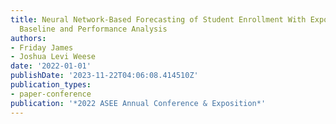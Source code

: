 ```yaml
---
title: Neural Network-Based Forecasting of Student Enrollment With Exponential Smoothing
  Baseline and Performance Analysis
authors:
- Friday James
- Joshua Levi Weese
date: '2022-01-01'
publishDate: '2023-11-22T04:06:08.414510Z'
publication_types:
- paper-conference
publication: '*2022 ASEE Annual Conference & Exposition*'
---
```

